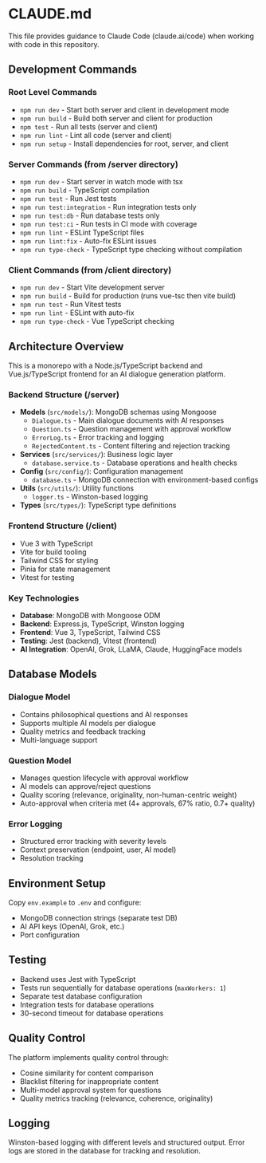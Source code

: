 # CLAUDE.md

This file provides guidance to Claude Code (claude.ai/code) when working with code in this repository.

## Development Commands

### Root Level Commands
- `npm run dev` - Start both server and client in development mode
- `npm run build` - Build both server and client for production
- `npm test` - Run all tests (server and client)
- `npm run lint` - Lint all code (server and client)
- `npm run setup` - Install dependencies for root, server, and client

### Server Commands (from /server directory)
- `npm run dev` - Start server in watch mode with tsx
- `npm run build` - TypeScript compilation
- `npm run test` - Run Jest tests
- `npm run test:integration` - Run integration tests only
- `npm run test:db` - Run database tests only
- `npm run test:ci` - Run tests in CI mode with coverage
- `npm run lint` - ESLint TypeScript files
- `npm run lint:fix` - Auto-fix ESLint issues
- `npm run type-check` - TypeScript type checking without compilation

### Client Commands (from /client directory)
- `npm run dev` - Start Vite development server
- `npm run build` - Build for production (runs vue-tsc then vite build)
- `npm run test` - Run Vitest tests
- `npm run lint` - ESLint with auto-fix
- `npm run type-check` - Vue TypeScript checking

## Architecture Overview

This is a monorepo with a Node.js/TypeScript backend and Vue.js/TypeScript frontend for an AI dialogue generation platform.

### Backend Structure (/server)
- **Models** (`src/models/`): MongoDB schemas using Mongoose
  - `Dialogue.ts` - Main dialogue documents with AI responses
  - `Question.ts` - Question management with approval workflow
  - `ErrorLog.ts` - Error tracking and logging
  - `RejectedContent.ts` - Content filtering and rejection tracking
- **Services** (`src/services/`): Business logic layer
  - `database.service.ts` - Database operations and health checks
- **Config** (`src/config/`): Configuration management
  - `database.ts` - MongoDB connection with environment-based configs
- **Utils** (`src/utils/`): Utility functions
  - `logger.ts` - Winston-based logging
- **Types** (`src/types/`): TypeScript type definitions

### Frontend Structure (/client)
- Vue 3 with TypeScript
- Vite for build tooling
- Tailwind CSS for styling
- Pinia for state management
- Vitest for testing

### Key Technologies
- **Database**: MongoDB with Mongoose ODM
- **Backend**: Express.js, TypeScript, Winston logging
- **Frontend**: Vue 3, TypeScript, Tailwind CSS
- **Testing**: Jest (backend), Vitest (frontend)
- **AI Integration**: OpenAI, Grok, LLaMA, Claude, HuggingFace models

## Database Models

### Dialogue Model
- Contains philosophical questions and AI responses
- Supports multiple AI models per dialogue
- Quality metrics and feedback tracking
- Multi-language support

### Question Model
- Manages question lifecycle with approval workflow
- AI models can approve/reject questions
- Quality scoring (relevance, originality, non-human-centric weight)
- Auto-approval when criteria met (4+ approvals, 67% ratio, 0.7+ quality)

### Error Logging
- Structured error tracking with severity levels
- Context preservation (endpoint, user, AI model)
- Resolution tracking

## Environment Setup

Copy `env.example` to `.env` and configure:
- MongoDB connection strings (separate test DB)
- AI API keys (OpenAI, Grok, etc.)
- Port configuration

## Testing

- Backend uses Jest with TypeScript
- Tests run sequentially for database operations (`maxWorkers: 1`)
- Separate test database configuration
- Integration tests for database operations
- 30-second timeout for database operations

## Quality Control

The platform implements quality control through:
- Cosine similarity for content comparison
- Blacklist filtering for inappropriate content
- Multi-model approval system for questions
- Quality metrics tracking (relevance, coherence, originality)

## Logging

Winston-based logging with different levels and structured output. Error logs are stored in the database for tracking and resolution.